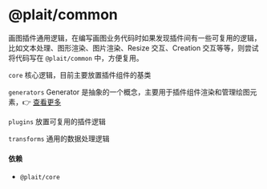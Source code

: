 # @plait/common


画图插件通用逻辑，在编写画图业务代码时如果发现插件间有一些可复用的逻辑，比如文本处理、图形渲染、图片渲染、Resize 交互、Creation 交互等等，则尝试将代码写在 `@plait/common` 中，方便复用。

`core` 核心逻辑，目前主要放置插件组件的基类

`generators` Generator 是抽象的一个概念，主要用于插件组件渲染和管理绘图元素，👉 [查看更多](https://plait-docs.vercel.app/guides/concepts/generator)

`plugins` 放置可复用的插件逻辑

`transforms` 通用的数据处理逻辑


#### 依赖
- `@plait/core`